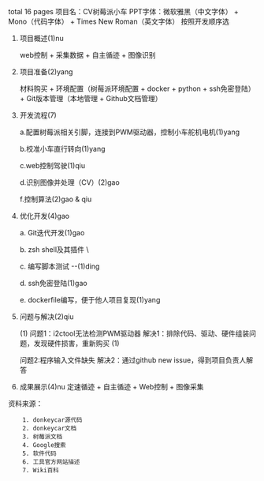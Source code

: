 total 16 pages
项目名：CV树莓派小车
PPT字体：微软雅黑（中文字体） + Mono（代码字体） + Times New Roman（英文字体）
按照开发顺序选
1. 项目概述(1)nu

     web控制 + 采集数据 + 自主循迹 + 图像识别
2. 项目准备(2)yang

    材料购买 + 环境配置（树莓派环境配置 + docker + python + ssh免密登陆） + Git版本管理（本地管理 + Github文档管理）
3. 开发流程(7)

    a.配置树莓派相关引脚，连接到PWM驱动器，控制小车舵机电机(1)yang

    b.校准小车直行转向(1)yang

    c.web控制驾驶(1)qiu

    d.识别图像并处理（CV）(2)gao

    f.控制算法(2)gao & qiu
4. 优化开发(4)gao

    a. Git迭代开发(1)gao

    b. zsh shell及其插件 \

    c. 编写脚本测试      --(1)ding

    d. ssh免密登陆(1)gao
    
    e. dockerfile编写，便于他人项目复现(1)yang
5. 问题与解决(2)qiu

    (1)
    问题1：i2ctool无法检测PWM驱动器
    解决1：排除代码、驱动、硬件组装问题，发现硬件损害，重新购买
    (1)

    问题2:程序输入文件缺失
    解决2：通过github new issue，得到项目负责人解答
6. 成果展示(4)nu
    定速循迹 + 自主循迹 + Web控制 + 图像采集

资料来源：
```
    1. donkeycar源代码
    2. donkeycar文档
    3. 树莓派文档
    4. Google搜索
    5. 软件代码
    6. 工具官方网站描述
    7. Wiki百科
```